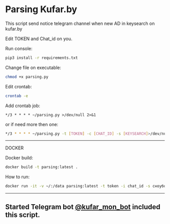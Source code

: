 # Parsing Kufar.by  
This script send notice telegram channel when new AD in keysearch on kufar.by 

Edit TOKEN and Chat_id on you.  

Run console:
```bash
pip3 install -r requirements.txt
```
 
Change file on executable:
```bash
chmod +x parsing.py
```

Edit crontab:
```bash
crontab -e
```

Add crontab job: 
```bashе 
*/3 * * * * ~/parsing.py >/dev/null 2>&1 
```
or if need more then one:
```bash
*/3 * * * * ~/parsing.py -t [TOKEN] -c [CHAT_ID] -s [KEYSEARCH]>/dev/null 2>&1 
```
*****
DOCKER 

Docker build:

```bash
docker build -t parsing:latest .
```

How to run:
```bash
docker run -it -v ~/:/data parsing:latest -t token -i chat_id -s сноуборд
```

---

## Started Telegram bot [@kufar_mon_bot](https://t.me/kufar_mon_bot?start=git) included this script. 